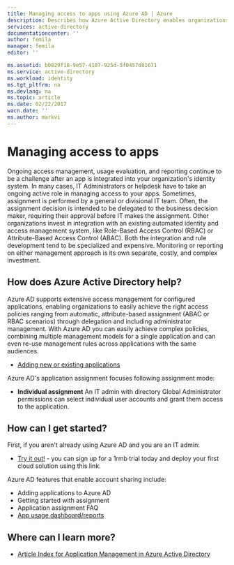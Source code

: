 ```yaml
---
title: Managing access to apps using Azure AD | Azure
description: Describes how Azure Active Directory enables organizations to specify the apps to which each user has access.
services: active-directory
documentationcenter: ''
author: femila
manager: femila
editor: ''

ms.assetid: b0829f18-9e57-4107-925d-5f0457d81671
ms.service: active-directory
ms.workload: identity
ms.tgt_pltfrm: na
ms.devlang: na
ms.topic: article
ms.date: 02/22/2017
wacn.date: ''
ms.author: markvi
---
```


# Managing access to apps
Ongoing access management, usage evaluation, and reporting continue to be a challenge after an app is integrated into your organization's identity system. In many cases, IT Administrators or helpdesk have to take an ongoing active role in managing access to your apps. Sometimes, assignment is performed by a general or divisional IT team. Often, the assignment decision is intended to be delegated to the business decision maker, requiring their approval before IT makes the assignment.  Other organizations invest in integration with an existing automated identity and access management system, like Role-Based Access Control (RBAC) or Attribute-Based Access Control (ABAC). Both the integration and rule development tend to be specialized and expensive. Monitoring or reporting on either management approach is its own separate, costly, and complex investment.

## How does Azure Active Directory help?
 Azure AD supports extensive access management for configured applications, enabling organizations to easily achieve the right access policies ranging from automatic, attribute-based assignment (ABAC or RBAC scenarios) through delegation and including administrator management. With Azure AD you can easily achieve complex policies, combining multiple management models for a single application and can even re-use management rules across applications with the same audiences.

- [Adding new or existing applications](./active-directory-sso-integrate-saas-apps.md)

 Azure AD's application assignment focuses following assignment mode:

- **Individual assignment** An IT admin with directory Global Administrator permissions can select individual user accounts and grant them access to the application.

## How can I get started?

First, if you aren't already using Azure AD and you are an IT admin:

- [Try it out!](https://www.azure.cn/pricing/1rmb-trial/) - you can sign up for a 1rmb trial today and deploy your first cloud solution using this link.

Azure AD features that enable account sharing include:

- Adding applications to Azure AD
- Getting started with assignment
- Application assignment FAQ
- [App usage dashboard/reports](./active-directory-passwords-get-insights.md)

## Where can I learn more?

- [Article Index for Application Management in Azure Active Directory](./active-directory-apps-index.md)